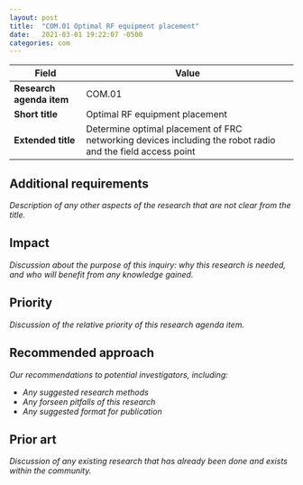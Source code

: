 ```yaml
---
layout: post
title:  "COM.01 Optimal RF equipment placement"
date:   2021-03-01 19:22:07 -0500
categories: com
---
```


| Field  | Value |
| ------------- | ------------- |
| **Research agenda item**  | COM.01  |
| **Short title**  | Optimal RF equipment placement  |
| **Extended title**  | Determine optimal placement of FRC networking devices including the robot radio and the field access point  |

## Additional requirements
_Description of any other aspects of the research that are not clear from the title._

## Impact
_Discussion about the purpose of this inquiry: why this research is needed, and who will benefit from any knowledge gained._

## Priority
_Discussion of the relative priority of this research agenda item._

## Recommended approach
_Our recommendations to potential investigators, including:_
- _Any suggested research methods_
- _Any forseen pitfalls of this research_
- _Any suggested format for publication_

## Prior art
_Discussion of any existing research that has already been done and exists within the community._
